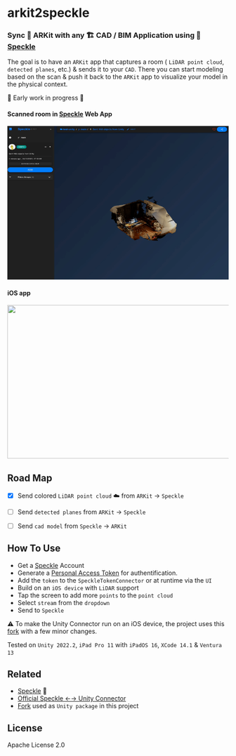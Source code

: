 
# arkit2speckle

### Sync :iphone: ARKit with any :building_construction:  CAD / BIM Application using 💙 [Speckle](https://speckle.systems/)
 

The goal is to have an `ARKit` app that captures a room ( `LiDAR point cloud`, `detected planes`, etc.) & sends it to your `CAD`. There you can start modeling based on the scan & push it back to the `ARKit` app to visualize your model in the physical context.

🚧 Early work in progress 🚧



#### Scanned room in [Speckle](https://speckle.systems/) Web App
<img src="documentation/speckle.gif" width="520" height="350"/>



#### iOS app
<img src="documentation/ios.gif" width="520" height="350"/>

## Road Map

- [x] Send colored `LiDAR point cloud` :cloud: from `ARKit` &rarr; `Speckle`
- [ ] Send `detected planes` from `ARKit` &rarr; `Speckle`
- [ ] Send `cad model` from `Speckle` &rarr; `ARKit`


## How To Use

- Get a [Speckle](https://speckle.systems/) Account
- Generate a [Personal Access Token](https://speckle.guide/dev/tokens.html/) for authentification.
- Add the `token` to the `SpeckleTokenConnector` or at runtime via the `UI`
- Build on an `iOS device` with `LiDAR` support
- Tap the screen to add more `points` to the `point cloud`
- Select `stream` from the `dropdown`
- Send to `Speckle`

⚠️ To make the Unity Connector run on an iOS device, the project uses this [fork](https://github.com/dominikganghofer/speckle-unity)  with a few minor changes.

Tested on `Unity 2022.2`, `iPad Pro 11` with `iPadOS 16`, `XCode 14.1` & `Ventura 13`


## Related
- [Speckle](https://speckle.systems/) 🚀
- [Official Speckle &larr;&rarr; Unity Connector](https://github.com/specklesystems/speckle-unity)
- [Fork](https://github.com/dominikganghofer/speckle-unity) used as `Unity package` in this project

## License
Apache License 2.0



